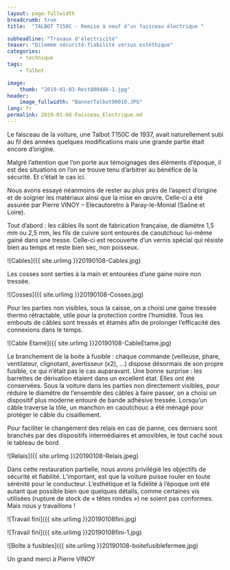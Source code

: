 ```yaml
---
layout: page-fullwidth
breadcrumb: true
title:  "TALBOT T150C - Remise à neuf d’un faisceau électrique "

subheadline: "Travaux d'électricité" 
teaser: "Dilemme sécurité-fiabilité versus estéthique"
categories:
    - technique
tags:
    - Talbot

image:
    thumb: "2019-01-03-Rest800486-1.jpg"
header:
    image_fullwidth: "BannerTalbot90010.JPG"
lang: fr
permalink: 2019-01-08-Faisceau_Electrique.md
---
```



Le faisceau de la voiture, une Talbot T150C de 1937, avait naturellement subi au fil des années quelques modifications mais une grande partie était encore d’origine.

Malgré l’attention que l’on porte aux témoignages des éléments d’époque, il est des situations on l’on se trouve tenu d’arbitrer au bénéfice de la sécurité. Et c’était le cas ici.

Nous avons essayé néanmoins de rester au plus près de l’aspect d’origine et de soigner les matériaux ainsi que la mise en œuvre. Celle-ci a été assurée par Pierre VINOY – Elecautoretro à Paray-le-Monial (Saône et Loire).

Tout d’abord : les câbles
Ils sont de fabrication française, de diamètre 1,5 mm ou 2,5 mm, les fils de cuivre sont entourés de caoutchouc lui-même gainé dans une tresse. Celle-ci est recouverte d’un vernis spécial qui résiste bien au temps et reste bien sec, non poisseux.

![Cables]({{ site.urlimg }}20190108-Cables.jpg)

Les cosses sont serties à la main et entourées d’une gaine noire non tressée. 

![Cosses]({{ site.urlimg }}20190108-Cosses.jpg)

Pour les parties non visibles, sous la caisse, on a choisi une gaine tressée thermo rétractable, utile pour la protection contre l’humidité.
Tous les embouts de câbles sont tressés et étamés afin de prolonger l’efficacité des connexions dans le temps.

![Cable Etamé]({{ site.urlimg }}20190108-CableEtame.jpg)

Le branchement de la boite à fusible : chaque commande (veilleuse, phare, ventilateur, clignotant, avertisseur (x2), …) dispose désormais de son propre fusible, ce qui n’était pas le cas auparavant.
Une bonne surprise : les barrettes de dérivation étaient dans un excellent état. Elles ont été conservées.
Sous la voiture dans les parties non directement visibles, pour réduire le diamètre de l’ensemble des câbles à faire passer, on a choisi un dispositif plus moderne entouré de bande adhésive tressée.
Lorsqu’un câble traverse la tôle, un manchon en caoutchouc a été ménagé pour protéger le câble du cisaillement.

Pour faciliter le changement des relais en cas de panne, ces derniers sont branchés par des dispositifs intermédiaires et amovibles, le tout caché sous le tableau de bord.

![Relais]({{ site.urlimg }}20190108-Relais.jpeg)

Dans cette restauration partielle, nous avons privilégié les objectifs de sécurité et fiabilité. L’important, est que la voiture puisse rouler en toute sérénité pour le conducteur. L’esthétique et la fidélité à l’époque ont été autant que possible bien que quelques détails, comme certaines vis utilisées (rupture de stock de « têtes rondes ») ne soient pas conformes. Mais nous y travaillons !

![Travail fini]({{ site.urlimg }}20190108fini.jpg)

![Travail fini]({{ site.urlimg }}20190108fini-1.jpg)

![Boîte à fusibles]({{ site.urlimg }}20190108-boitefusiblefermee.jpg)

Un grand merci à Pierre VINOY
